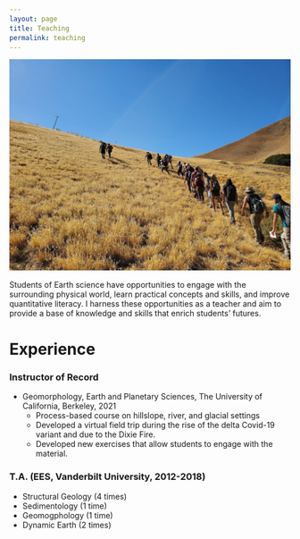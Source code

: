 ```yaml
---
layout: page
title: Teaching
permalink: teaching
---
```

![](ClassPhoto.jpg)

Students of Earth science have opportunities to engage with the surrounding physical world, learn practical concepts and skills, and improve quantitative literacy. I harness these opportunities as a teacher and aim to provide a base of knowledge and skills that enrich students’ futures.

# Experience

### Instructor of Record
- Geomorphology, Earth and Planetary Sciences, The University of California, Berkeley, 2021
  - Process-based course on hillslope, river, and glacial settings
  - Developed a virtual field trip during the rise of the delta Covid-19 variant and due to the Dixie Fire.
  - Developed new exercises that allow students to engage with the material.

### T.A. (EES, Vanderbilt University, 2012-2018)
- Structural Geology (4 times)
- Sedimentology (1 time)
- Geomogphology (1 time)
- Dynamic Earth (2 times)
